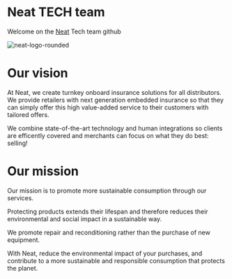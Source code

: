 # Neat TECH team

Welcome on the [Neat](https://www.neat.eu) Tech team github

![neat-logo-rounded](https://github.com/Neat-eu/.github/assets/245365/efc853e6-a09d-4a74-8102-54cf3121ec03)

# Our vision

At Neat, we create turnkey onboard insurance solutions for all distributors.
We provide retailers with next generation embedded insurance so that they can simply offer this high value-added service to their customers with tailored offers.

We combine state-of-the-art technology and human integrations so clients are efficently covered and merchants can focus on what they do best: selling!

# Our mission

Our mission is to promote more sustainable consumption through our services.

Protecting products extends their lifespan and therefore reduces their environmental and social impact in a sustainable way.

We promote repair and reconditioning rather than the purchase of new equipment.

With Neat, reduce the environmental impact of your purchases, and contribute to a more sustainable and responsible consumption that protects the planet.
